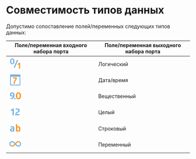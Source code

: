 # Совместимость типов данных

Допустимо сопоставление полей/переменных следующих типов данных:

 | Поле/переменная входного набора порта | Поле/переменная выходного набора порта |
 | ------------------------------------- | -------------------------------------- |
 | ![](../media/app/icons/datatype_18/datatype_default-04.svg) | Логический | Логический, Переменный |
 | ![](../media/app/icons/datatype_18/datatype_default-05.svg) | Дата/время | Дата/время, Переменный |
 | ![](../media/app/icons/datatype_18/datatype_default-03.svg) | Вещественный | Вещественный, Переменный |
 | ![](../media/app/icons/datatype_18/datatype_default-02.svg) | Целый | Целый, Вещественный, Переменный |
 | ![](../media/app/icons/datatype_18/datatype_default-01.svg) | Строковый | Строковый, Переменный |
 | ![](../media/app/icons/datatype_18/datatype_default-06.svg) | Переменный | Переменный |
